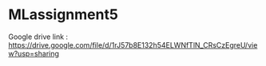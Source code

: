 # MLassignment5

Google drive link : https://drive.google.com/file/d/1rJ57b8E132h54ELWNfTlN_CRsCzEgreU/view?usp=sharing
